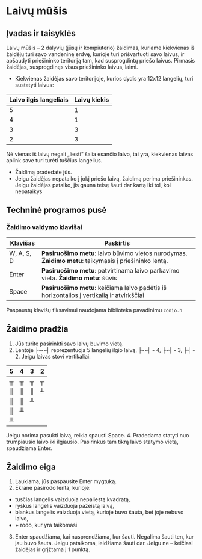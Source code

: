 # Laivų mūšis
## Įvadas ir taisyklės
Laivų mūšis – 2 dalyvių (jūsų ir kompiuterio) žaidimas, kuriame kiekvienas iš žaidėjų turi savo vandeninę erdvę, kurioje turi prišvartuoti savo laivus, ir apšaudyti priešininko teritoriją tam, kad susprogdintų priešo laivus. Pirmasis žaidėjas, susprogdinęs visus priešininko laivus, laimi.
- Kiekvienas žaidėjas savo teritorijoje, kurios dydis yra 12x12 langelių, turi sustatyti laivus:

Laivo ilgis langeliais|Laivų kiekis
-|-
5|1
4|1
3|3
2|3

Nė vienas iš laivų negali „liesti“ šalia esančio laivo, tai yra, kiekvienas laivas aplink save turi turėti tuščius langelius.
- Žaidimą pradedate jūs.
- Jeigu žaidėjas nepataiko į jokį priešo laivą, žaidimą perima priešininkas. Jeigu žaidėjas pataiko, jis gauna teisę šauti dar kartą iki tol, kol nepataikys
## Techninė programos pusė
### Žaidimo valdymo klavišai

Klavišas|Paskirtis
-|-
W, A, S, D|**Pasiruošimo metu**: laivo būvimo vietos nurodymas. **Žaidimo metu**: taikymasis į priešininko lentą.
Enter|**Pasiruošimo metu**: patvirtinama laivo parkavimo vieta. **Žaidimo metu**: šūvis
Space|**Pasiruošimo metu**: keičiama laivo padėtis iš horizontalios į vertikalią ir atvirkščiai

Paspaustų klavišų fiksavimui naudojama biblioteka pavadinimu `conio.h`
## Žaidimo pradžia
1. Jūs turite pasirinkti savo laivų buvimo vietą.
2. Lentoje ╞---╡ reprezentuoja 5 langelių ilgio laivą, ╞--╡ - 4, ╞-╡ - 3, ╞╡ - 2. Jeigu laivas stovi vertikaliai:

5|4|3|2
-|-|-|-
╥|╥|╥|╥
║|║|║|╨
║|║|╨|
║|╨||
╨|||

Jeigu norima pasukti laivą, reikia spausti Space.
4. Pradedama statyti nuo trumpiausio laivo iki ilgiausio. Pasirinkus tam tikrą laivo statymo vietą, spaudžiama Enter.
## Žaidimo eiga
1. Laukiama, jūs paspausite Enter mygtuką.
2. Ekrane pasirodo lenta, kurioje:
  - tusčias langelis vaizduoja nepaliestą kvadratą,
  - ryškus langelis vaizduoja pažeistą laivą,
  - blankus langelis vaizduoja vietą, kurioje buvo šauta, bet joje nebuvo laivo,
  - \+ rodo, kur yra taikomasi
3. Enter spaudžiama, kai nusprendžiama, kur šauti. Negalima šauti ten, kur jau buvo šauta. Jeigu pataikoma, leidžiama šauti dar. Jeigu ne – keičiasi žaidėjas ir grįžtama į 1 punktą.
